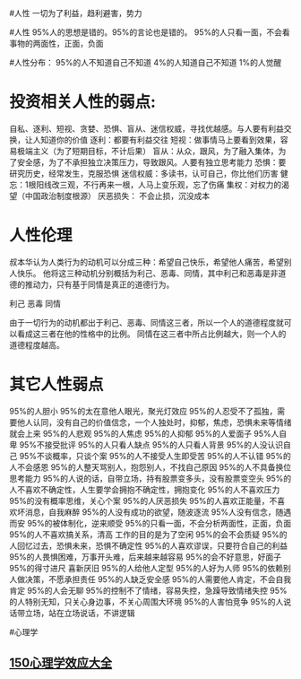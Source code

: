 #人性
一切为了利益，趋利避害，势力

#人性
95%人的思想是错的。95%的言论也是错的。
95%的人只看一面，不会看事物的两面性，正面，负面


#人性分布：
95%的人不知道自己不知道
4%的人知道自己不知道
1%的人觉醒

# 投资相关人性的弱点:
自私、逐利、短视、贪婪、恐惧、盲从、迷信权威，寻找优越感。与人要有利益交换，让人知道你的价值
逐利：都要有利益交往
短视：做事情马上要看到效果，容易极端主义（为了短期目标，不计后果）
盲从：从众，跟风，为了融入集体，为了安全感，为了不承担独立决策压力，导致跟风。人要有独立思考能力
恐惧：要研究历史，经常发生，克服恐惧
迷信权威：多读书，认可自己，你比他们历害
健忘：1根阳线改三观，不行再来一根，人马上变乐观，忘了伤痛
集权：对权力的渴望（中国政治制度根源）
厌恶损失： 不会止损，沉没成本

# 人性伦理
叔本华认为人类行为的动机可以分成三种：希望自己快乐，希望他人痛苦，希望别人快乐。
他将这三种动机分别概括为利己、恶毒、同情，其中利己和恶毒是非道德的推动力，只有基于同情是真正的道德行为。

利己
恶毒
同情

由于一切行为的动机都出于利己、恶毒、同情这三者，所以一个人的道德程度就可以看成这三者在他的性格中的比例。
同情在这三者中所占比例越大，则一个人的道德程度越高。

# 其它人性弱点
95%的人胆小
95%的太在意他人眼光，聚光灯效应
95%的人忍受不了孤独，需要他人认同，没有自己的价值信念，一个人独处时，抑郁，焦虑，恐惧未来等情绪就会上来
95%的人悲观
95%的人焦虑
95%的人抑郁
95%的人爱面子
95%人自卑
95%不接受批评
95%的人只看人缺点
95%的人只看人背景
95%的人没认识自己
95%不谈概率，只谈个案
95%的人不接受人生即受苦
95%的人不认错
95%的人不会感恩
95%的人整天骂别人，抱怨别人，不找自己原因
95%的人不具备换位思考能力
95%的人说的话，自带立场，持有股票变多头，没有股票变空头
95%的人不喜欢不确定性，人生要学会拥抱不确定性，拥抱变化
95%的人不喜欢压力
95%的没有概率思维，关心个案
95%的人厌恶损失
95%的人喜欢正能量，不喜欢坏消息，自我麻醉
95%的人没有成功的欲望，随波逐流
95%人没有信念，随遇而安
95%的被体制化，逆来顺受
95%的只看一面，不会分析两面性，正面，负面
95%的人不喜欢搞关系，清高
工作的目的是为了空闲
95%的会不会质疑
95%的人回忆过去，恐惧未来，恐惧不确定性
95%的人喜欢谬误，只要符合自己的利益
95%的人畏惧困难，万事开头难，后来越来越容易
95%的会不好意思，好面子
95%的得寸进尺
喜新厌旧
95%的人给他人定型
95%的人好为人师
95%的依赖别人做决策，不愿承担责任
95%的人缺乏安全感
95%的人需要他人肯定，不会自我肯定
95%的人会无聊
95%的控制不了情绪，容易失控，急躁导致情绪失控
95%的人特别无知，只关心身边事，不关心周围大环境
95%的人害怕竞争
95%的人说话带立场，站在立场说话，不讲逻辑


#心理学
## [150心理学效应大全](https://zhuanlan.zhihu.com/p/93430113)



